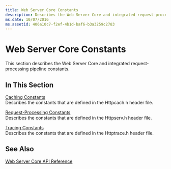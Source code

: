 ```yaml
---
title: Web Server Core Constants
description: Describes the Web Server Core and integrated request-processing pipeline constants, and provides links to articles about the constants.
ms.date: 10/07/2016
ms.assetid: 406a10c7-f2ef-4b1d-baf6-b3a3259c2783
---
```

# Web Server Core Constants
This section describes the Web Server Core and integrated request-processing pipeline constants.  
  
## In This Section  
 [Caching Constants](../../web-development-reference/native-code-api-reference/caching-constants.md)  
 Describes the constants that are defined in the Httpcach.h header file.  
  
 [Request-Processing Constants](../../web-development-reference/native-code-api-reference/request-processing-constants.md)  
 Describes the constants that are defined in the Httpserv.h header file.  
  
 [Tracing Constants](../../web-development-reference/native-code-api-reference/tracing-constants.md)  
 Describes the constants that are defined in the Httptrace.h header file.  
  
## See Also  
 [Web Server Core API Reference](../../web-development-reference/native-code-api-reference/web-server-core-api-reference.md)
